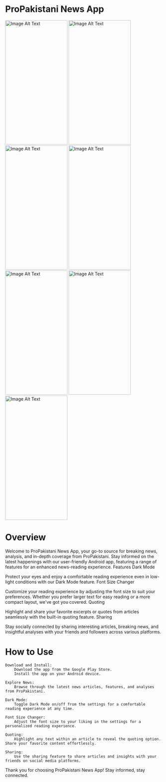 # ProPakistani News App

<img src="https://github.com/MontagMakes/ProPakistani/assets/103876121/7dc535df-6386-4577-953e-9a57ca3cd706" alt="Image Alt Text" width="200" height="400">
<img src="https://github.com/MontagMakes/ProPakistani/assets/103876121/05af1ae5-324a-4eb9-8f0f-a9d0ee419160" alt="Image Alt Text" width="200" height="400">
<img src="https://github.com/MontagMakes/ProPakistani/assets/103876121/dbe2b979-a4d7-4599-8c67-73b742ec496c" alt="Image Alt Text" width="200" height="400">



<img src="https://github.com/MontagMakes/ProPakistani/assets/103876121/fa9c454b-0558-4b82-96cd-3073dc14a1ff" alt="Image Alt Text" width="200" height="400">
<img src="https://github.com/MontagMakes/ProPakistani/assets/103876121/0758c698-6ebf-448d-a3c3-7fcdc71945bf" alt="Image Alt Text" width="200" height="400">
<img src="https://github.com/MontagMakes/ProPakistani/assets/103876121/dcf30765-f3e8-460a-b60d-a01c3023bd22" alt="Image Alt Text" width="200" height="400">
<img src="https://github.com/MontagMakes/ProPakistani/assets/103876121/c8211b2f-aeb8-4e88-8ce6-6164d9afccff" alt="Image Alt Text" width="200" height="400">

# Overview

Welcome to ProPakistani News App, your go-to source for breaking news, analysis, and in-depth coverage from ProPakistani. Stay informed on the latest happenings with our user-friendly Android app, featuring a range of features for an enhanced news-reading experience.
Features
Dark Mode

Protect your eyes and enjoy a comfortable reading experience even in low-light conditions with our Dark Mode feature.
Font Size Changer

Customize your reading experience by adjusting the font size to suit your preferences. Whether you prefer larger text for easy reading or a more compact layout, we've got you covered.
Quoting

Highlight and share your favorite excerpts or quotes from articles seamlessly with the built-in quoting feature.
Sharing

Stay socially connected by sharing interesting articles, breaking news, and insightful analyses with your friends and followers across various platforms.

# How to Use

    Download and Install:
        Download the app from the Google Play Store.
        Install the app on your Android device.

    Explore News:
        Browse through the latest news articles, features, and analyses from ProPakistani.

    Dark Mode:
        Toggle Dark Mode on/off from the settings for a comfortable reading experience at any time.

    Font Size Changer:
        Adjust the font size to your liking in the settings for a personalized reading experience.

    Quoting:
        Highlight any text within an article to reveal the quoting option. Share your favorite content effortlessly.

    Sharing:
        Use the sharing feature to share articles and insights with your friends on social media platforms.

Thank you for choosing ProPakistani News App! Stay informed, stay connected.
